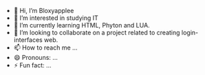 - 👋 Hi, I’m Bloxyapplee
- 👀 I’m interested in studying IT
- 🌱 I’m currently learning HTML, Phyton and LUA.
- 💞️ I’m looking to collaborate on a project related to creating login-interfaces web.
- 📫 How to reach me ...
- 😄 Pronouns: ...
- ⚡ Fun fact: ...

<!---
Papabersomnifurum/Papabersomnifurum is a ✨ special ✨ repository because its `README.md` (this file) appears on your GitHub profile.
You can click the Preview link to take a look at your changes.
--->
